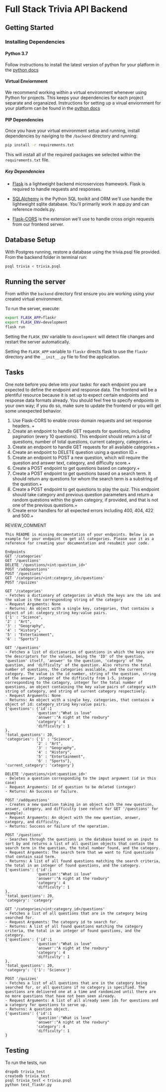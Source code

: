 # Full Stack Trivia API Backend

## Getting Started

### Installing Dependencies

#### Python 3.7

Follow instructions to install the latest version of python for your platform in the [python docs](https://docs.python.org/3/using/unix.html#getting-and-installing-the-latest-version-of-python)

#### Virtual Enviornment

We recommend working within a virtual environment whenever using Python for projects. This keeps your dependencies for each project separate and organaized. Instructions for setting up a virual enviornment for your platform can be found in the [python docs](https://packaging.python.org/guides/installing-using-pip-and-virtual-environments/)

#### PIP Dependencies

Once you have your virtual environment setup and running, install dependencies by naviging to the `/backend` directory and running:

```bash
pip install -r requirements.txt
```

This will install all of the required packages we selected within the `requirements.txt` file.

##### Key Dependencies

- [Flask](http://flask.pocoo.org/) is a lightweight backend microservices framework. Flask is required to handle requests and responses.

- [SQLAlchemy](https://www.sqlalchemy.org/) is the Python SQL toolkit and ORM we'll use handle the lightweight sqlite database. You'll primarily work in app.py and can reference models.py.

- [Flask-CORS](https://flask-cors.readthedocs.io/en/latest/#) is the extension we'll use to handle cross origin requests from our frontend server.

## Database Setup

With Postgres running, restore a database using the trivia.psql file provided. From the backend folder in terminal run:

```bash
psql trivia < trivia.psql
```

## Running the server

From within the `backend` directory first ensure you are working using your created virtual environment.

To run the server, execute:

```bash
export FLASK_APP=flaskr
export FLASK_ENV=development
flask run
```

Setting the `FLASK_ENV` variable to `development` will detect file changes and restart the server automatically.

Setting the `FLASK_APP` variable to `flaskr` directs flask to use the `flaskr` directory and the `__init__.py` file to find the application.

## Tasks

One note before you delve into your tasks: for each endpoint you are expected to define the endpoint and response data. The frontend will be a plentiful resource because it is set up to expect certain endpoints and response data formats already. You should feel free to specify endpoints in your own way; if you do so, make sure to update the frontend or you will get some unexpected behavior.

1. Use Flask-CORS to enable cross-domain requests and set response headers. +
2. Create an endpoint to handle GET requests for questions, including pagination (every 10 questions). This endpoint should return a list of questions, number of total questions, current category, categories.+
3. Create an endpoint to handle GET requests for all available categories.+
4. Create an endpoint to DELETE question using a question ID.+
5. Create an endpoint to POST a new question, which will require the question and answer text, category, and difficulty score.+
6. Create a POST endpoint to get questions based on category.+
7. Create a POST endpoint to get questions based on a search term. It should return any questions for whom the search term is a substring of the question.+
8. Create a POST endpoint to get questions to play the quiz. This endpoint should take category and previous question parameters and return a random questions within the given category, if provided, and that is not one of the previous questions.+
9. Create error handlers for all expected errors including 400, 404, 422 and 500.+

REVIEW_COMMENT

```
This README is missing documentation of your endpoints. Below is an example for your endpoint to get all categories. Please use it as a reference for creating your documentation and resubmit your code.

Endpoints
GET '/categories'
GET '/questions'
DELETE '/questions/<int:question_id>'
POST '/addquestions'
POST '/questions'
GET '/categories/<int:category_id>/questions'
POST '/quizzes'

GET '/categories'
- Fetches a dictionary of categories in which the keys are the ids and the value is the corresponding string of the category
- Request Arguments: None
- Returns: An object with a single key, categories, that contains a object of id: category_string key:value pairs.
{'1' : "Science",
'2' : "Art",
'3' : "Geography",
'4' : "History",
'5' : "Entertainment",
'6' : "Sports"}

GET '/questions'
- Fetches a list of dictionaries of questions in which the keys are the descriptors for the values, being the 'ID' of the question, 'question' itself, 'answer' to the question, 'category' of the question, and 'difficulty' of the question. Also returns the total number of questions, the categories available, and the current category. The value is the id number, string of the question, string of the answer, integer of the difficulty from 1-5, integer corresponding to the catagory, integer for the total number of questions, an object containing the key value pairs of category with string of category, and string of current category respectively.
- Request Arguments: None
- Returns: An object with a single key, categories, that contains a object of id: category_string key:value pairs.
{'questions': {'id':1
              'question':"What is love"
              'answer':"A night at the roxbury"
              'category': 4
              'difficulty': 1
},
'total_questions': 20,
'categories': {'1' : "Science",
              '2' : "Art",
              '3' : "Geography",
              '4' : "History",
              '5' : "Entertainment",
              '6' : "Sports"},
'current_category': 'category'}

DELETE '/questions/<int:question_id>'
- Deletes a question corresponding to the imput argument (id in this case)
- Request Arguments: Id of question to be deleted (integer)
- Returns: An Success or failure.

POST '/addquestions'
- Creates a new question taking in an object with the new question, answer, category, and difficulty (see return for GET '/questions' for example).
- Request Arguments: An object with the new question, answer, category, and difficulty.
- Returns: Success or failure of the operation.

POST '/questions'
- Searches through the questions in the database based on an input to sort by and returns a list of all question objects that contain the search term in the question, the total number found, and the category.
- Request Arguments: The search term that we want to find questions that contain said term.
- Returns: A list of all found questions matching the search criteria, the total in an integer of found questions, and the category.
{'questions': {'id':1
              'question':"What is love"
              'answer':"A night at the roxbury"
              'category': 4
              'difficulty': 1
},
'total_questions': 20,
'category': 'category'

GET '/categories/<int:category_id>/questions'
- Fetches a list of all questions that are in the category being searched for.
- Request Arguments: The category id to search for.
- Returns: A list of all found questions matching the category criteria, the total in an integer of found questions, and the category.
{'questions': {'id':1
              'question':"What is love"
              'answer':"A night at the roxbury"
              'category': 4
              'difficulty': 1
},
'total_questions': 20,
'category': '{'1': 'Science'}'

POST '/quizzes'
- Fetches a list of all questions that are in the category being searched for, or all questions if no category is specified. The questions are delivered one at a time and randomized until there are no more questions that have not been seen already.
- Request Arguments: A list of all already seen ids for questions and a category for questions to serve up.
- Returns: A question object.
{'questions': {'id':1
              'question':"What is love"
              'answer':"A night at the roxbury"
              'category': 4
              'difficulty': 1
}

```

## Testing

To run the tests, run

```
dropdb trivia_test
createdb trivia_test
psql trivia_test < trivia.psql
python test_flaskr.py
```
